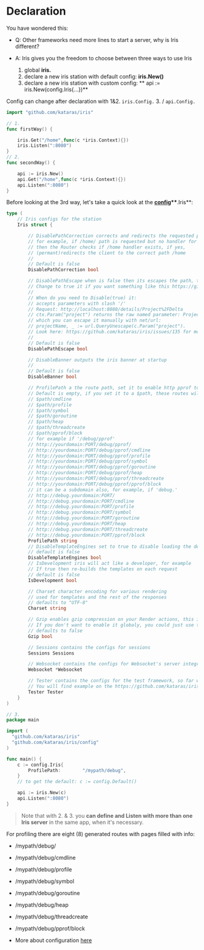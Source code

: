 # Declaration

You have wondered this:

* Q: Other frameworks need more lines to start a server, why is Iris different?
* A: Iris gives you the freedom to choose between three ways to use Iris

  1. global **iris.**
  2. declare a new iris station with default config: **iris.New\(\)** 
  3. declare a new iris station with custom config: ** api := iris.New\(config.Iris{...}\)**


Config can change after declaration with 1&2. `iris.Config.` 3. \/ `api.Config.`

```go
import "github.com/kataras/iris"

// 1.
func firstWay() {

    iris.Get("/home",func(c *iris.Context){})
    iris.Listen(":8080")
}
// 2.
func secondWay() {

    api := iris.New()
    api.Get("/home",func(c *iris.Context){})
    api.Listen(":8080")
}
```

Before looking at the 3rd way, let's take a quick look at the [**config**](configuration.md)**\*\***.Iris\*\*:

```go
type (
    // Iris configs for the station
    Iris struct {

        // DisablePathCorrection corrects and redirects the requested path to the registed path
        // for example, if /home/ path is requested but no handler for this Route found,
        // then the Router checks if /home handler exists, if yes,
        // (permant)redirects the client to the correct path /home
        //
        // Default is false
        DisablePathCorrection bool

        // DisablePathEscape when is false then its escapes the path, the named parameters (if any).
        // Change to true it if you want something like this https://github.com/kataras/iris/issues/135 to work
        //
        // When do you need to Disable(true) it:
        // accepts parameters with slash '/'
        // Request: http://localhost:8080/details/Project%2FDelta
        // ctx.Param("project") returns the raw named parameter: Project%2FDelta
        // which you can escape it manually with net/url:
        // projectName, _ := url.QueryUnescape(c.Param("project").
        // Look here: https://github.com/kataras/iris/issues/135 for more
        //
        // Default is false
        DisablePathEscape bool

        // DisableBanner outputs the iris banner at startup
        //
        // Default is false
        DisableBanner bool

        // ProfilePath a the route path, set it to enable http pprof tool
        // Default is empty, if you set it to a $path, these routes will handled:
        // $path/cmdline
        // $path/profile
        // $path/symbol
        // $path/goroutine
        // $path/heap
        // $path/threadcreate
        // $path/pprof/block
        // for example if '/debug/pprof'
        // http://yourdomain:PORT/debug/pprof/
        // http://yourdomain:PORT/debug/pprof/cmdline
        // http://yourdomain:PORT/debug/pprof/profile
        // http://yourdomain:PORT/debug/pprof/symbol
        // http://yourdomain:PORT/debug/pprof/goroutine
        // http://yourdomain:PORT/debug/pprof/heap
        // http://yourdomain:PORT/debug/pprof/threadcreate
        // http://yourdomain:PORT/debug/pprof/pprof/block
        // it can be a subdomain also, for example, if 'debug.'
        // http://debug.yourdomain:PORT/
        // http://debug.yourdomain:PORT/cmdline
        // http://debug.yourdomain:PORT/profile
        // http://debug.yourdomain:PORT/symbol
        // http://debug.yourdomain:PORT/goroutine
        // http://debug.yourdomain:PORT/heap
        // http://debug.yourdomain:PORT/threadcreate
        // http://debug.yourdomain:PORT/pprof/block
        ProfilePath string
        // DisableTemplateEngines set to true to disable loading the default template engine (html/template) and disallow the use of iris.UseEngine
        // default is false
        DisableTemplateEngines bool
        // IsDevelopment iris will act like a developer, for example
        // If true then re-builds the templates on each request
        // default is false
        IsDevelopment bool

        // Charset character encoding for various rendering
        // used for templates and the rest of the responses
        // defaults to "UTF-8"
        Charset string

        // Gzip enables gzip compression on your Render actions, this includes any type of render, templates and pure/raw content
        // If you don't want to enable it globaly, you could just use the third parameter on context.Render("myfileOrResponse", structBinding{}, iris.RenderOptions{"gzip": true})
        // defaults to false
        Gzip bool

        // Sessions contains the configs for sessions
        Sessions Sessions

        // Websocket contains the configs for Websocket's server integration
        Websocket *Websocket

        // Tester contains the configs for the test framework, so far we have only one because all test framework's configs are setted by the iris itself
        // You will find example on the https://github.com/kataras/iris/glob/master/context_test.go
        Tester Tester
    }
)
```

```go
// 3.
package main 

import (
  "github.com/kataras/iris"
  "github.com/kataras/iris/config"
)

func main() {
    c := config.Iris{
        ProfilePath:        "/mypath/debug",
    }
    // to get the default: c := config.Default()

    api := iris.New(c)
    api.Listen(":8080")
}

```

> Note that with 2. & 3. you **can define and Listen with more than one Iris server** in the
> same app, when it's necessary.

For profiling there are eight \(8\) generated routes with pages filled with info:

* \/mypath\/debug\/
* \/mypath\/debug\/cmdline
* \/mypath\/debug\/profile
* \/mypath\/debug\/symbol
* \/mypath\/debug\/goroutine
* \/mypath\/debug\/heap
* \/mypath\/debug\/threadcreate
* \/mypath\/debug\/pprof\/block

* More about configuration [here](configuration.md)


